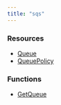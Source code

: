 ```yaml
---
title: "sqs"
---
```


<!-- WARNING: this file was generated by the Pulumi Terraform Bridge (tfgen) Tool. -->
<!-- Do not edit by hand unless you're certain you know what you are doing! -->

<style>
  table td p { margin-top: 0; margin-bottom: 0; }
</style>

<h3>Resources</h3>
<ul class="api">
    <li><a href="queue"><span class="symbol resource"></span>Queue</a></li>
    <li><a href="queuepolicy"><span class="symbol resource"></span>QueuePolicy</a></li>
</ul>

<h3>Functions</h3>
<ul class="api">
    <li><a href="getqueue"><span class="symbol datasource"></span>GetQueue</a></li>
</ul>

